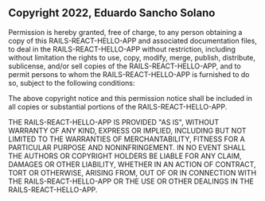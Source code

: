## Copyright 2022, Eduardo Sancho Solano

Permission is hereby granted, free of charge, to any person obtaining a copy of this RAILS-REACT-HELLO-APP and associated documentation files, to deal in the RAILS-REACT-HELLO-APP without restriction, including without limitation the rights to use, copy, modify, merge, publish, distribute, sublicense, and/or sell copies of the RAILS-REACT-HELLO-APP, and to permit persons to whom the RAILS-REACT-HELLO-APP is furnished to do so, subject to the following conditions:

The above copyright notice and this permission notice shall be included in all copies or substantial portions of the RAILS-REACT-HELLO-APP.

THE RAILS-REACT-HELLO-APP IS PROVIDED "AS IS", WITHOUT WARRANTY OF ANY KIND, EXPRESS OR IMPLIED, INCLUDING BUT NOT LIMITED TO THE WARRANTIES OF MERCHANTABILITY, FITNESS FOR A PARTICULAR PURPOSE AND NONINFRINGEMENT. IN NO EVENT SHALL THE AUTHORS OR COPYRIGHT HOLDERS BE LIABLE FOR ANY CLAIM, DAMAGES OR OTHER LIABILITY, WHETHER IN AN ACTION OF CONTRACT, TORT OR OTHERWISE, ARISING FROM, OUT OF OR IN CONNECTION WITH THE RAILS-REACT-HELLO-APP OR THE USE OR OTHER DEALINGS IN THE RAILS-REACT-HELLO-APP.